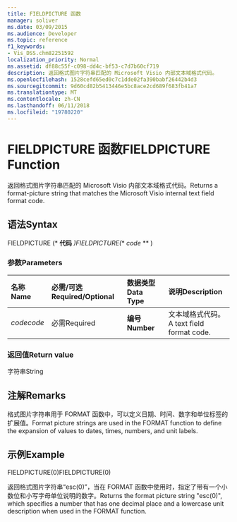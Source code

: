 ```yaml
---
title: FIELDPICTURE 函数
manager: soliver
ms.date: 03/09/2015
ms.audience: Developer
ms.topic: reference
f1_keywords:
- Vis_DSS.chm82251592
localization_priority: Normal
ms.assetid: df88c55f-c098-dd4c-bf53-c7d7b60cf719
description: 返回格式图片字符串匹配的 Microsoft Visio 内部文本域格式代码。
ms.openlocfilehash: 1528cefd65ed0c7c1dde02fa390babf26442b4d3
ms.sourcegitcommit: 9d60cd82b5413446e5bc8ace2cd689f683fb41a7
ms.translationtype: MT
ms.contentlocale: zh-CN
ms.lasthandoff: 06/11/2018
ms.locfileid: "19780220"
---
```

# <a name="fieldpicture-function"></a><span data-ttu-id="7feed-103">FIELDPICTURE 函数</span><span class="sxs-lookup"><span data-stu-id="7feed-103">FIELDPICTURE Function</span></span>

<span data-ttu-id="7feed-104">返回格式图片字符串匹配的 Microsoft Visio 内部文本域格式代码。</span><span class="sxs-lookup"><span data-stu-id="7feed-104">Returns a format-picture string that matches the Microsoft Visio internal text field format code.</span></span>
  
## <a name="syntax"></a><span data-ttu-id="7feed-105">语法</span><span class="sxs-lookup"><span data-stu-id="7feed-105">Syntax</span></span>

<span data-ttu-id="7feed-106">FIELDPICTURE (* **代码** *)</span><span class="sxs-lookup"><span data-stu-id="7feed-106">FIELDPICTURE(** *code* ** )</span></span> 
  
### <a name="parameters"></a><span data-ttu-id="7feed-107">参数</span><span class="sxs-lookup"><span data-stu-id="7feed-107">Parameters</span></span>

|<span data-ttu-id="7feed-108">**名称**</span><span class="sxs-lookup"><span data-stu-id="7feed-108">**Name**</span></span>|<span data-ttu-id="7feed-109">**必需/可选**</span><span class="sxs-lookup"><span data-stu-id="7feed-109">**Required/Optional**</span></span>|<span data-ttu-id="7feed-110">**数据类型**</span><span class="sxs-lookup"><span data-stu-id="7feed-110">**Data Type**</span></span>|<span data-ttu-id="7feed-111">**说明**</span><span class="sxs-lookup"><span data-stu-id="7feed-111">**Description**</span></span>|
|:-----|:-----|:-----|:-----|
| <span data-ttu-id="7feed-112">_code_</span><span class="sxs-lookup"><span data-stu-id="7feed-112">_code_</span></span> <br/> |<span data-ttu-id="7feed-113">必需</span><span class="sxs-lookup"><span data-stu-id="7feed-113">Required</span></span>  <br/> |<span data-ttu-id="7feed-114">**编号**</span><span class="sxs-lookup"><span data-stu-id="7feed-114">**Number**</span></span> <br/> | <span data-ttu-id="7feed-115">文本域格式代码。</span><span class="sxs-lookup"><span data-stu-id="7feed-115">A text field format code.</span></span>  <br/> |
   
### <a name="return-value"></a><span data-ttu-id="7feed-116">返回值</span><span class="sxs-lookup"><span data-stu-id="7feed-116">Return value</span></span>

<span data-ttu-id="7feed-117">字符串</span><span class="sxs-lookup"><span data-stu-id="7feed-117">String</span></span>
  
## <a name="remarks"></a><span data-ttu-id="7feed-118">注解</span><span class="sxs-lookup"><span data-stu-id="7feed-118">Remarks</span></span>

<span data-ttu-id="7feed-119">格式图片字符串用于 FORMAT 函数中，可以定义日期、时间、数字和单位标签的扩展值。</span><span class="sxs-lookup"><span data-stu-id="7feed-119">Format picture strings are used in the FORMAT function to define the expansion of values to dates, times, numbers, and unit labels.</span></span>
  
## <a name="example"></a><span data-ttu-id="7feed-120">示例</span><span class="sxs-lookup"><span data-stu-id="7feed-120">Example</span></span>

<span data-ttu-id="7feed-121">FIELDPICTURE(0)</span><span class="sxs-lookup"><span data-stu-id="7feed-121">FIELDPICTURE(0)</span></span> 
  
<span data-ttu-id="7feed-122">返回格式图片字符串“esc(0)”，当在 FORMAT 函数中使用时，指定了带有一个小数位和小写字母单位说明的数字。</span><span class="sxs-lookup"><span data-stu-id="7feed-122">Returns the format picture string "esc(0)", which specifies a number that has one decimal place and a lowercase unit description when used in the FORMAT function.</span></span> 
  

